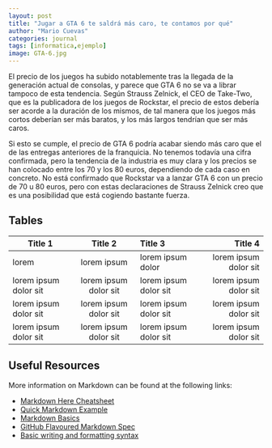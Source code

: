 ```yaml
---
layout: post
title: "Jugar a GTA 6 te saldrá más caro, te contamos por qué"
author: "Mario Cuevas"
categories: journal
tags: [informatica,ejemplo]
image: GTA-6.jpg
---
```


El precio de los juegos ha subido notablemente tras la llegada de la generación actual de consolas, y parece que GTA 6 no se va a librar tampoco de esta tendencia. Según Strauss Zelnick, el CEO de Take-Two, que es la publicadora de los juegos de Rockstar, el precio de estos debería ser acorde a la duración de los mismos, de tal manera que los juegos más cortos deberían ser más baratos, y los más largos tendrían que ser más caros.

Si esto se cumple, el precio de GTA 6 podría acabar siendo más caro que el de las entregas anteriores de la franquicia. No tenemos todavía una cifra confirmada, pero la tendencia de la industria es muy clara y los precios se han colocado entre los 70 y los 80 euros, dependiendo de cada caso en concreto. No está confirmado que Rockstar va a lanzar GTA 6 con un precio de 70 u 80 euros, pero con estas declaraciones de Strauss Zelnick creo que es una posibilidad que está cogiendo bastante fuerza.

## Tables

Title 1               | Title 2               | Title 3               | Title 4
--------------------- | :-------------------: | :-------------------- | --------------------:
lorem                 | lorem ipsum           | lorem ipsum dolor     | lorem ipsum dolor sit
lorem ipsum dolor sit | lorem ipsum dolor sit | lorem ipsum dolor sit | lorem ipsum dolor sit
lorem ipsum dolor sit | lorem ipsum dolor sit | lorem ipsum dolor sit | lorem ipsum dolor sit
lorem ipsum dolor sit | lorem ipsum dolor sit | lorem ipsum dolor sit | lorem ipsum dolor sit


## Useful Resources

More information on Markdown can be found at the following links:

- [Markdown Here Cheatsheet](https://github.com/adam-p/markdown-here/wiki/Markdown-Here-Cheatsheet#code)
- [Quick Markdown Example](http://www.unexpected-vortices.com/sw/rippledoc/quick-markdown-example.html)
- [Markdown Basics](https://daringfireball.net/projects/markdown/basics)
- [GitHub Flavoured Markdown Spec](https://github.github.com/gfm/)
- [Basic writing and formatting syntax](https://help.github.com/articles/basic-writing-and-formatting-syntax/#lists)
